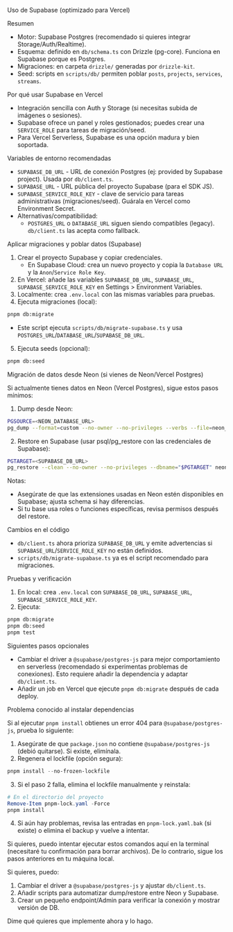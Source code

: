 Uso de Supabase (optimizado para Vercel)

Resumen

- Motor: Supabase Postgres (recomendado si quieres integrar Storage/Auth/Realtime).
- Esquema: definido en `db/schema.ts` con Drizzle (pg-core). Funciona en Supabase porque es Postgres.
- Migraciones: en carpeta `drizzle/` generadas por `drizzle-kit`.
- Seed: scripts en `scripts/db/` permiten poblar `posts`, `projects`, `services`, `streams`.

Por qué usar Supabase en Vercel

- Integración sencilla con Auth y Storage (si necesitas subida de imágenes o sesiones).
- Supabase ofrece un panel y roles gestionados; puedes crear una `SERVICE_ROLE` para tareas de migración/seed.
- Para Vercel Serverless, Supabase es una opción madura y bien soportada.

Variables de entorno recomendadas

- `SUPABASE_DB_URL` - URL de conexión Postgres (ej: provided by Supabase project). Usada por `db/client.ts`.
- `SUPABASE_URL` - URL pública del proyecto Supabase (para el SDK JS).
- `SUPABASE_SERVICE_ROLE_KEY` - clave de servicio para tareas administrativas (migraciones/seed). Guárala en Vercel como Environment Secret.
- Alternativas/compatibilidad:
  - `POSTGRES_URL` o `DATABASE_URL` siguen siendo compatibles (legacy). `db/client.ts` las acepta como fallback.

Aplicar migraciones y poblar datos (Supabase)

1) Crear el proyecto Supabase y copiar credenciales.
   - En Supabase Cloud: crea un nuevo proyecto y copia la `Database URL` y la `Anon`/`Service Role Key`.
2) En Vercel: añade las variables `SUPABASE_DB_URL`, `SUPABASE_URL`, `SUPABASE_SERVICE_ROLE_KEY` en Settings > Environment Variables.
3) Localmente: crea `.env.local` con las mismas variables para pruebas.
4) Ejecuta migraciones (local):

```bash
pnpm db:migrate
```

   - Este script ejecuta `scripts/db/migrate-supabase.ts` y usa `POSTGRES_URL`/`DATABASE_URL`/`SUPABASE_DB_URL`.

5) Ejecuta seeds (opcional):

```bash
pnpm db:seed
```

Migración de datos desde Neon (si vienes de Neon/Vercel Postgres)

Si actualmente tienes datos en Neon (Vercel Postgres), sigue estos pasos mínimos:

1) Dump desde Neon:

```bash
PGSOURCE=<NEON_DATABASE_URL>
pg_dump --format=custom --no-owner --no-privileges --verbs --file=neon_dump.dump "$PGSOURCE"
```

2) Restore en Supabase (usar psql/pg_restore con las credenciales de Supabase):

```bash
PGTARGET=<SUPABASE_DB_URL>
pg_restore --clean --no-owner --no-privileges --dbname="$PGTARGET" neon_dump.dump
```

Notas:
- Asegúrate de que las extensiones usadas en Neon estén disponibles en Supabase; ajusta schema si hay diferencias.
- Si tu base usa roles o funciones específicas, revisa permisos después del restore.

Cambios en el código

- `db/client.ts` ahora prioriza `SUPABASE_DB_URL` y emite advertencias si `SUPABASE_URL`/`SERVICE_ROLE_KEY` no están definidos.
- `scripts/db/migrate-supabase.ts` ya es el script recomendado para migraciones.

Pruebas y verificación

1) En local: crea `.env.local` con `SUPABASE_DB_URL`, `SUPABASE_URL`, `SUPABASE_SERVICE_ROLE_KEY`.
2) Ejecuta:

```bash
pnpm db:migrate
pnpm db:seed
pnpm test
```

Siguientes pasos opcionales

- Cambiar el driver a `@supabase/postgres-js` para mejor comportamiento en serverless (recomendado si experimentas problemas de conexiones). Esto requiere añadir la dependencia y adaptar `db/client.ts`.
- Añadir un job en Vercel que ejecute `pnpm db:migrate` después de cada deploy.

Problema conocido al instalar dependencias

Si al ejecutar `pnpm install` obtienes un error 404 para `@supabase/postgres-js`, prueba lo siguiente:

1) Asegúrate de que `package.json` no contiene `@supabase/postgres-js` (debió quitarse). Si existe, elimínala.
2) Regenera el lockfile (opción segura):

```powershell
pnpm install --no-frozen-lockfile
```

3) Si el paso 2 falla, elimina el lockfile manualmente y reinstala:

```powershell
# En el directorio del proyecto
Remove-Item pnpm-lock.yaml -Force
pnpm install
```

4) Si aún hay problemas, revisa las entradas en `pnpm-lock.yaml.bak` (si existe) o elimina el backup y vuelve a intentar.

Si quieres, puedo intentar ejecutar estos comandos aquí en la terminal (necesitaré tu confirmación para borrar archivos). De lo contrario, sigue los pasos anteriores en tu máquina local.

Si quieres, puedo:

1. Cambiar el driver a `@supabase/postgres-js` y ajustar `db/client.ts`.
2. Añadir scripts para automatizar dump/restore entre Neon y Supabase.
3. Crear un pequeño endpoint/Admin para verificar la conexión y mostrar versión de DB.

Dime qué quieres que implemente ahora y lo hago.

